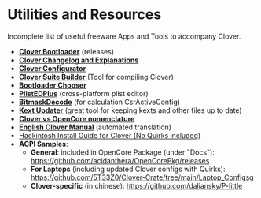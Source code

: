 # Utilities and Resources
Incomplete list of useful freeware Apps and Tools to accompany Clover.

- [**Clover Bootloader**](https://github.com/CloverHackyColor/CloverBootloader/releases) (releases)
- [**Clover Changelog and Explanations**](https://www.insanelymac.com/forum/topic/304530-clover-change-explanations/)
- [**Clover Configurator**](https://mackie100projects.altervista.org/download-clover-configurator/)
- [**Clover Suite Builder**](https://www.insanelymac.com/forum/topic/347872-introducing-clover-suite-builder/) (Tool for compiling Clover)
- [**Bootloader Chooser**](https://github.com/jief666/BootloaderChooser)
- [**PlistEDPlus**](https://github.com/ic005k/PlistEDPlus) (cross-platform plist editor)
- [**BitmaskDecode**](https://github.com/corpnewt/BitmaskDecode/) (for calculation CsrActiveConfig) 
- [**Kext Updater**](https://www.sl-soft.de/kext-updater/) (great tool for keeping kexts and other files up to date)
- [**Clover vs OpenCore nomenclature**](https://github.com/dortania/OpenCore-Install-Guide/blob/master/clover-conversion/Clover-config.md)
- [**English Clover Manual**](https://drovosek01.github.io/CloverHackyColor-WebVersion/english/from%20Cloudconvert/Clover_Of_Khaki_Color_eng_5129.html) (automated translation)
- [Hackintosh Install Guide for Clover (No Quirks included)](https://hackintosh.gitbook.io/r-hackintosh-vanilla-desktop-guide/)
- **ACPI Samples**:
	- **General**: included in OpenCore Package (under "Docs"): https://github.com/acidanthera/OpenCorePkg/releases 
	- **For Laptops** (including updated Clover configs with Quirks): https://github.com/5T33Z0/Clover-Crate/tree/main/Laptop_Configsg
	- **Clover-specific** (in chinese): https://github.com/daliansky/P-little
